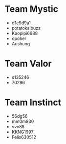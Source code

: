 # Team Mystic

* d1e9d9a1
* potatokaibuzz
* Kaopipi6688
* opoher
* Aushung

# Team Valor

* s135246
* 70296


# Team Instinct

* 56dg56
* mm0m830
* vvv88
* KKNG1997
* Felix630512

